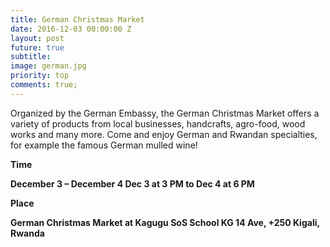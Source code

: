 ```yaml
---
title: German Christmas Market
date: 2016-12-03 00:00:00 Z
layout: post
future: true
subtitle: 
image: german.jpg
priority: top
comments: true;
---
```

Organized by the German Embassy, the German Christmas Market offers a variety of products from local businesses, handcrafts, agro-food, wood works and many more.
Come and enjoy German and Rwandan specialties, for example the famous German mulled wine!

<strong>Time<strong></strong>
	
December 3 – December 4
Dec 3 at 3 PM to Dec 4 at 6 PM

	
<strong>Place</strong>

German Christmas Market at Kagugu SoS School
KG 14 Ave, +250 Kigali, Rwanda